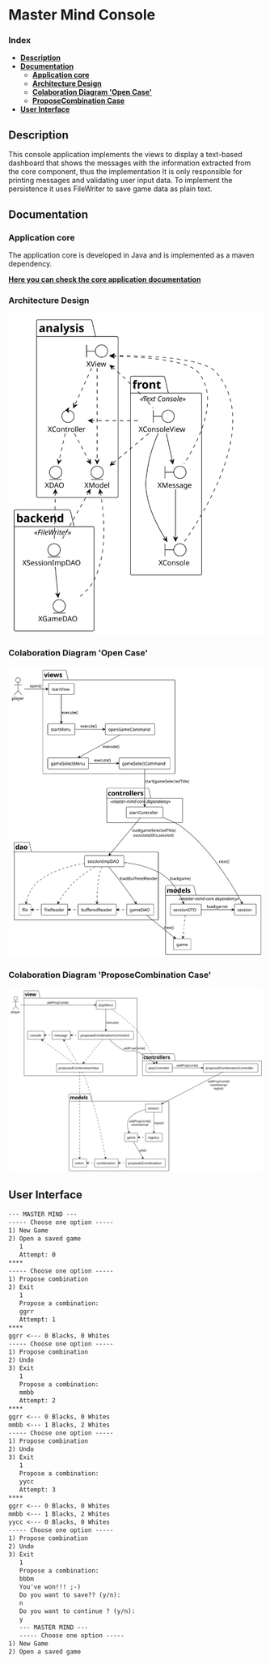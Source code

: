 # Master Mind Console
### Index
- **[Description](#description)**
- **[Documentation](#documentation)**
  - **[Application core](#application-core)**
  - **[Architecture Design](#architecture-design)**
  - **[Colaboration Diagram 'Open Case'](#colaboration-diagram-open-case)**
  - **[ProposeCombination Case](#colaboration-diagram-proposecombination-case)**
- **[User Interface](#user-interface)**

## Description

This console application implements the views to display a text-based dashboard that shows the messages with the
information extracted from the core component, thus the implementation It is only responsible for printing messages and
validating user input data. To implement the persistence it uses FileWriter to save game data as plain text.

## Documentation

### Application core

The application core is developed in Java and is implemented as a maven dependency.

**[Here you can check the core application documentation](#[application-development](https://github.com/PacoMorando/multiplatform-master-mind#documentation))**


### Architecture Design
![Architecture Design](https://raw.githubusercontent.com/PacoMorando/multiplatform-master-mind/0dfd1ac5bae80c9af707c17e57cfe8e2838f13a2/docs/console/architecture_desing/analysis-architecture.svg)

### Colaboration Diagram 'Open Case'
![Architecture Design](https://raw.githubusercontent.com/PacoMorando/multiplatform-master-mind/0dfd1ac5bae80c9af707c17e57cfe8e2838f13a2/docs/console/colaboration_open/colaboration-open.svg)

### Colaboration Diagram 'ProposeCombination Case'
![Architecture Design](https://raw.githubusercontent.com/PacoMorando/multiplatform-master-mind/0dfd1ac5bae80c9af707c17e57cfe8e2838f13a2/docs/console/colaboration_propose_combination/colaboration-propose-combination.svg)

## User Interface

```
--- MASTER MIND --- 
----- Choose one option -----
1) New Game
2) Open a saved game
   1
   Attempt: 0
****
----- Choose one option -----
1) Propose combination
2) Exit
   1
   Propose a combination:
   ggrr
   Attempt: 1
****
ggrr <--- 0 Blacks, 0 Whites
----- Choose one option -----
1) Propose combination
2) Undo
3) Exit
   1
   Propose a combination:
   mmbb
   Attempt: 2
****
ggrr <--- 0 Blacks, 0 Whites
mmbb <--- 1 Blacks, 2 Whites
----- Choose one option -----
1) Propose combination
2) Undo
3) Exit
   1
   Propose a combination:
   yycc
   Attempt: 3
****
ggrr <--- 0 Blacks, 0 Whites
mmbb <--- 1 Blacks, 2 Whites
yycc <--- 0 Blacks, 0 Whites
----- Choose one option -----
1) Propose combination
2) Undo
3) Exit
   1
   Propose a combination:
   bbbm
   You've won!!! ;-)
   Do you want to save?? (y/n):
   n
   Do you want to continue ? (y/n):
   y
   --- MASTER MIND ---
   ----- Choose one option -----
1) New Game
2) Open a saved game
```